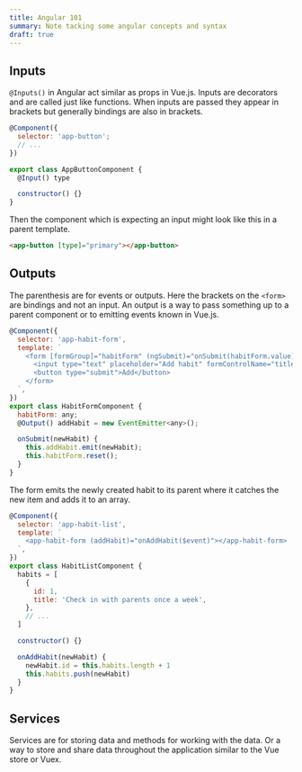```yaml
---
title: Angular 101
summary: Note tacking some angular concepts and syntax
draft: true
---
```


## Inputs

`@Inputs()` in Angular act similar as props in Vue.js. Inputs are decorators and are called just like functions. When inputs are passed they appear in brackets but generally bindings are also in brackets.

```js
@Component({
  selector: 'app-button';
  // ...
})

export class AppButtonComponent {
  @Input() type

  constructor() {}
}
```

Then the component which is expecting an input might look like this in a parent template.

```html
<app-button [type]="primary"></app-button>
```

## Outputs

The parenthesis are for events or outputs. Here the brackets on the `<form>` are bindings and not an input. An output is a way to pass something up to a parent component or to emitting events known in Vue.js.

```js
@Component({
  selector: 'app-habit-form',
  template: `
    <form [formGroup]="habitForm" (ngSubmit)="onSubmit(habitForm.value)">
      <input type="text" placeholder="Add habit" formControlName="title" />
      <button type="submit">Add</button>
    </form>
  `,
})
export class HabitFormComponent {
  habitForm: any;
  @Output() addHabit = new EventEmitter<any>();

  onSubmit(newHabit) {
    this.addHabit.emit(newHabit);
    this.habitForm.reset();
  }
}
```

The form emits the newly created habit to its parent where it catches the new item and adds it to an array.

```js
@Component({
  selector: 'app-habit-list',
  template: `
    <app-habit-form (addHabit)="onAddHabit($event)"></app-habit-form>
  `,
})
export class HabitListComponent {
  habits = [
    {
      id: 1,
      title: 'Check in with parents once a week',
    },
    // ...
  ]

  constructor() {}

  onAddHabit(newHabit) {
    newHabit.id = this.habits.length + 1
    this.habits.push(newHabit)
  }
}
```

## Services

Services are for storing data and methods for working with the data. Or a way to store and share data throughout the application similar to the Vue store or Vuex.
